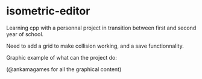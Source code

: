 # isometric-editor


Learning cpp with a personnal project in transition between first and second year of school.

Need to add a grid to make collision working, and a save functionnality.


Graphic example of what can the project do:




(@ankamagames for all the graphical content)